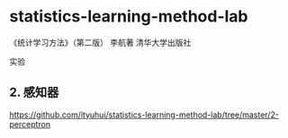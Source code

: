 # statistics-learning-method-lab

《统计学习方法》（第二版）
李航著
清华大学出版社

实验

## 2. 感知器

https://github.com/ityuhui/statistics-learning-method-lab/tree/master/2-perceptron
